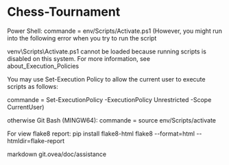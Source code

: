# Chess-Tournament
Power Shell: commande = env/Scripts/Activate.ps1 (However, you might run into the following error when you try to run the script

venv\Scripts\Activate.ps1 cannot be loaded because running scripts is disabled on this system. For more information, see about_Execution_Policies

You may use Set-Execution Policy to allow the current user to execute scripts as follows:

commande = Set-ExecutionPolicy -ExecutionPolicy Unrestricted -Scope CurrentUser)

otherwise Git Bash (MINGW64):
commande = source env/Scripts/activate

For view flake8 report:
pip install flake8-html
flake8 --format=html --htmldir=flake-report

markdown git.ovea/doc/assistance


